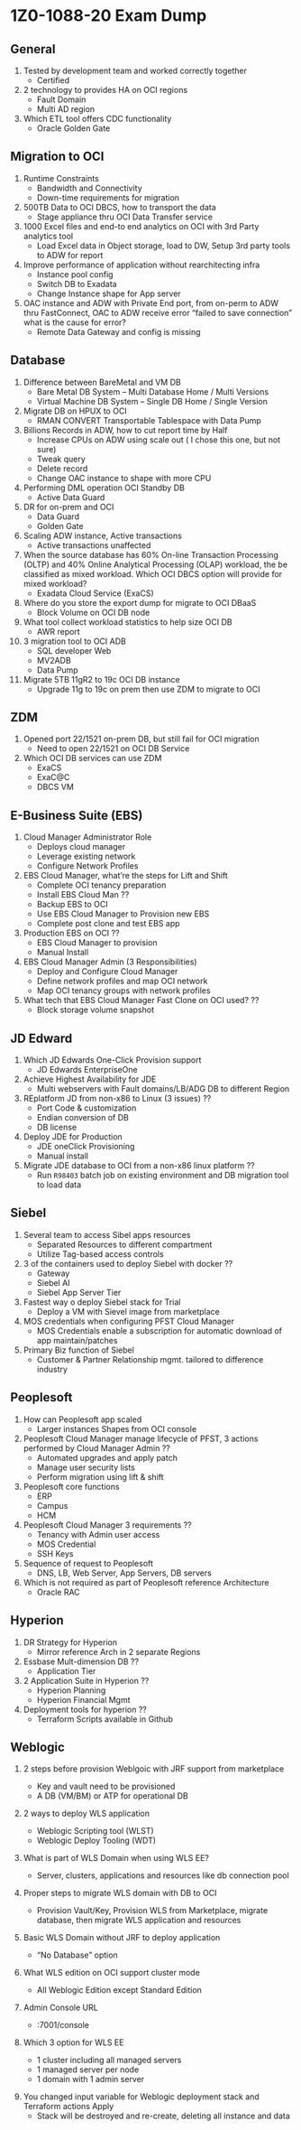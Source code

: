 # 1Z0-1088-20 Exam Dump
## General 
1.	Tested by development team and worked correctly together 
    - Certified 
1.	2 technology to provides HA on OCI regions 
    -	Fault Domain 
    - Multi AD region 
1.	Which ETL tool offers CDC functionality 
    - Oracle Golden Gate 

## Migration to OCI 
1. Runtime Constraints
    -	Bandwidth and Connectivity 
    -	Down-time requirements for migration 
1.	500TB Data to OCI DBCS, how to transport the data 
    - Stage appliance thru OCI Data Transfer service 
1. 	1000 Excel files and end-to end analytics on OCI with 3rd Party analytics tool 
    - Load Excel data in Object storage, load to DW, Setup 3rd party tools to ADW for report 
1.  Improve performance of application without rearchitecting infra 
    - Instance pool config 
    - Switch DB to Exadata 
    - Change Instance shape for App server 
1.	OAC instance and ADW with Private End port, from on-perm to ADW thru FastConnect, OAC to ADW receive error “failed to save connection” what is the cause for error? 
    - Remote Data Gateway and config is missing 

## Database 
1.	Difference between BareMetal and VM DB 
    - Bare Metal DB System – Multi Database Home / Multi Versions
    - Virtual Machine DB System – Single DB Home / Single Version 
1.	Migrate DB on HPUX to OCI 
    - RMAN CONVERT Transportable Tablespace with Data Pump
1.	Billions Records in ADW, how to cut report time by Half 
    - Increase CPUs on ADW using scale out ( I chose this one, but not sure) 
    - Tweak query 
    - Delete record 
    - Change OAC instance to shape with more CPU 
1.	Performing DML operation OCI Standby DB 
    - Active Data Guard 
1.	DR for on-prem and OCI 
    - Data Guard 
    - Golden Gate
1.	Scaling ADW instance, Active transactions
    -	Active transactions unaffected 
1. 	When the source database has 60% On-line Transaction Processing (OLTP) and 40% Online Analytical Processing (OLAP) workload, the be classified as mixed workload. Which OCI DBCS option will provide for mixed workload?
    - Exadata Cloud Service (ExaCS) 
1.	Where do you store the export dump for migrate to OCI DBaaS 
    - Block Volume on OCI DB node 
1. 	What tool collect workload statistics to help size OCI DB 
    -	AWR report 
1.  3 migration tool to OCI ADB 
    - SQL developer Web 
    - MV2ADB 
    - Data Pump 
1.  Migrate 5TB 11gR2 to 19c OCI DB instance 
    - Upgrade 11g to 19c on prem then use ZDM to migrate to OCI 
## ZDM
1. 	Opened port 22/1521 on-prem DB, but still fail for OCI migration 
    - Need to open 22/1521 on OCI DB Service  
1. 	Which OCI DB services can use ZDM 
    - ExaCS
    - ExaC@C
    - DBCS VM 
## E-Business Suite (EBS)
1.  Cloud Manager Administrator Role
    - Deploys cloud manager 
    - Leverage existing network 
    - Configure Network Profiles 
1.	EBS Cloud Manager, what’re the steps for Lift and Shift 
    - Complete OCI tenancy preparation
    - Install EBS Cloud Man ??
    - Backup EBS to OCI 
    - Use EBS Cloud Manager to Provision new EBS 
    - Complete post clone and test EBS app 
1.	Production EBS on OCI ??
    - EBS Cloud Manager to provision 
    - Manual Install
1.	EBS Cloud Manager Admin (3 Responsibilities) 
    - Deploy and Configure Cloud Manager 
    - Define network profiles and map OCI network 
    - Map OCI tenancy groups with network profiles 
1.	What tech that EBS Cloud Manager Fast Clone on OCI used? ??
    - Block storage volume snapshot

## JD Edward 
1.	Which JD Edwards One-Click Provision support 
    - JD Edwards EnterpriseOne
1.	Achieve Highest Availability for JDE 
    - Multi webservers with Fault domains/LB/ADG DB to different Region 
1. 	REplatform JD from non-x86 to Linux (3 issues) ??
    - Port Code & customization 
    - Endian conversion of DB 
    - DB license 
1. 	Deploy JDE for Production
    - JDE oneClick Provisioning 
    - Manual install 
1. 	Migrate JDE database to OCI from a non-x86 linux platform ??
    - Run `R98403` batch job on existing environment and DB migration tool to load data 
## Siebel 
1. Several team to access Sibel apps resources 
    - Separated Resources to different compartment 
    - Utilize Tag-based access controls 
1. 3 of the containers used to deploy Siebel with docker ??
    - Gateway 
    - Siebel AI 
    - Siebel App Server Tier 
1. Fastest way o deploy Siebel stack for Trial 
    - Deploy a VM with Sievel image from marketplace 
1. MOS credentials when configuring PFST Cloud Manager 
    - MOS Credentials enable a subscription for automatic download of app maintain/patches 
1. Primary Biz function of Siebel 
    - Customer & Partner Relationship mgmt. tailored to difference industry 

## Peoplesoft
1.	How can Peoplesoft app scaled 
    - Larger instances Shapes from OCI console 
1.  Peoplesoft Cloud Manager manage lifecycle of PFST, 3 actions performed by Cloud Manager Admin  ??
    - Automated upgrades and apply patch
    - Manage user security lists 
    - Perform migration using lift & shift
1.	Peoplesoft core functions 
    - ERP 
    - Campus 
    - HCM 
1.	Peoplesoft Cloud Manager 3 requirements ??
    - Tenancy with Admin user access 
    - MOS Credential 
    - SSH Keys 
1.	Sequence of request to Peoplesoft 
    - DNS, LB, Web Server, App Servers, DB servers 
1.	Which is not required as part of Peoplesoft reference Architecture 
    - Oracle RAC 

## Hyperion 
1. 	DR Strategy for Hyperion
    - Mirror reference Arch in 2 separate Regions 
1. Essbase Mult-dimension DB ??
    - Application Tier 
1. 2 Application Suite in Hyperion ??
    - Hyperion Planning 
    - Hyperion Financial Mgmt
1.	Deployment tools for hyperion ??
    - Terraform Scripts available in Github

## Weblogic 
1.	2 steps before provision Weblgoic with JRF support from marketplace 
    - Key and vault need to be provisioned 
    - A DB (VM/BM) or ATP for operational DB

1.  2 ways to deploy WLS application 
    - Weblogic Scripting tool (WLST) 
    - Weblogic Deploy Tooling (WDT)
1.	What is part of WLS Domain when using WLS EE? 
    - Server, clusters, applications and resources like db connection pool 
1.	Proper steps to migrate WLS domain with DB to OCI 
    - Provision Vault/Key, Provision WLS from Marketplace, migrate database, then migrate WLS application and resources 
1.	Basic WLS Domain without JRF to deploy application 
    -	“No Database” option 
1. 	What WLS edition on OCI support cluster mode
    - All Weblogic Edition except Standard Edition 
1.  Admin Console URL 
    - <adminserverhostIP>:7001/console 
1.  Which 3 option for WLS EE
    - 1 cluster including all managed servers 
    - 1 managed server per node 
    - 1 domain with 1 admin server 
9)	You changed input variable for Weblogic deployment stack and Terraform actions Apply 
    - Stack will be destroyed and re-create, deleting all instance and data 


